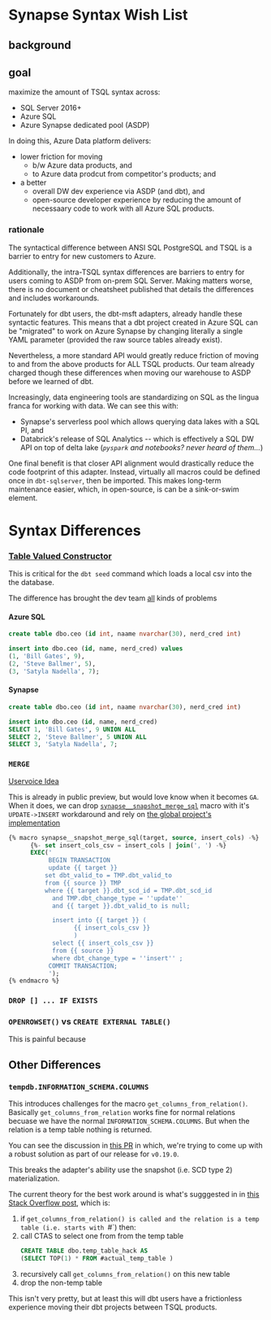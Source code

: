 # Synapse Syntax Wish List

## background

## goal
maximize the amount of TSQL syntax across:
  - SQL Server 2016+
  - Azure SQL
  - Azure Synapse dedicated pool (ASDP)

In doing this, Azure Data platform delivers:
- lower friction for moving
  - b/w Azure data products, and
  - to Azure data prodcut from competitor's products; and
- a better
  - overall DW dev experience via ASDP (and dbt), and
  - open-source developer experience by reducing the amount of necessaary code to work with all Azure SQL products.

### rationale

The syntactical difference between ANSI SQL PostgreSQL and TSQL is a barrier to entry for new customers to Azure.

Additionally, the intra-TSQL syntax differences are barriers to entry for users coming to ASDP from on-prem SQL Server. Making matters worse, there is no document or cheatsheet published that details the differences and includes workarounds.

Fortunately for dbt users, the dbt-msft adapters, already handle these syntactic features. This means that a dbt project created in Azure SQL can be "migrated" to work on Azure Synapse by changing literally a single YAML parameter (provided the raw source tables already exist).

Nevertheless, a more standard API would greatly reduce friction of moving to and from the above products for ALL TSQL products. Our team already charged though these differences when moving our warehouse to ASDP before we learned of dbt.

Increasingly, data engineering tools are standardizing on SQL as the lingua franca for working with data. We can see this with:
- Synapse's serverless pool which allows querying data lakes with a SQL PI, and
- Databrick's release of SQL Analytics -- which is effectively a SQL DW API on top of delta lake (*`pyspark` and notebooks? never heard of them...*)

One final benefit is that closer API alignment would drastically reduce the code footprint of this adapter. Instead, virtually all macros could be defined once in `dbt-sqlserver`, then be imported. This makes long-term maintenance easier, which, in open-source, is can be a sink-or-swim element.

# Syntax Differences


### [Table Valued Constructor](https://docs.microsoft.com/en-us/sql/t-sql/queries/table-value-constructor-transact-sql)

This is critical for the `dbt seed` command which loads a local csv into the the database.

The difference has brought the dev team [all](https://stackoverflow.com/questions/65625384/why-does-inserting-empty-string-into-date-column-produce-1900-01-01) kinds of problems

#### Azure SQL

```sql
create table dbo.ceo (id int, naame nvarchar(30), nerd_cred int)

insert into dbo.ceo (id, name, nerd_cred) values
(1, 'Bill Gates', 9),
(2, 'Steve Ballmer', 5),
(3, 'Satyla Nadella', 7);
```

#### Synapse

```sql
create table dbo.ceo (id int, naame nvarchar(30), nerd_cred int)

insert into dbo.ceo (id, name, nerd_cred)
SELECT 1, 'Bill Gates', 9 UNION ALL
SELECT 2, 'Steve Ballmer', 5 UNION ALL
SELECT 3, 'Satyla Nadella', 7;
```

### `MERGE`

[Uservoice Idea](https://feedback.azure.com/forums/307516-azure-synapse-analytics/suggestions/13520394--in-preview-merge-statement-support)

This is already in public preview, but would love know when it becomes `GA`. When it does, we can drop [`synapse__snapshot_merge_sql`](dbt/include/synapse/macros/materializations/snapshot/snapshot_merge.sql) macro with it's `UPDATE->INSERT` workdaround and rely on [the global project's implementation](https://github.com/fishtown-analytics/dbt/blob/1060035838650a30e86989cbf2693db7720ff002/core/dbt/include/global_project/macros/materializations/snapshot/snapshot_merge.sql#L7-L25)

```sql
{% macro synapse__snapshot_merge_sql(target, source, insert_cols) -%}
      {%- set insert_cols_csv = insert_cols | join(', ') -%}
      EXEC('
           BEGIN TRANSACTION
           update {{ target }}
          set dbt_valid_to = TMP.dbt_valid_to
          from {{ source }} TMP
          where {{ target }}.dbt_scd_id = TMP.dbt_scd_id
            and TMP.dbt_change_type = ''update''
            and {{ target }}.dbt_valid_to is null;

            insert into {{ target }} (
                  {{ insert_cols_csv }}
                  )
            select {{ insert_cols_csv }}
            from {{ source }} 
            where dbt_change_type = ''insert'' ; 
           COMMIT TRANSACTION;
           ');
{% endmacro %}
```

### `DROP [] ... IF EXISTS`


### `OPENROWSET()` vs `CREATE EXTERNAL TABLE()`

This is painful because


## Other Differences

### `tempdb.INFORMATION_SCHEMA.COLUMNS`

This introduces challenges for the macro `get_columns_from_relation()`. Basically `get_columns_from_relation` works fine for normal relations becuase we have the normal `INFORMATION_SCHEMA.COLUMNS`. But when the relation is a temp table nothing is returned. 

You can see the discussion in [this PR](https://github.com/dbt-msft/dbt-synapse/pull/40#issuecomment-763502389) in which, we're trying to come up with a robust solution as part of our release for `v0.19.0`.

This breaks the adapter's ability use the snapshot (i.e. SCD type 2) materialization.

The current theory for the best work around is what's sugggested in in [this Stack Overflow post](https://stackoverflow.com/questions/63800841/get-column-names-of-temp-table-in-azure-synapse-dw), which is:
1. if `get_columns_from_relation() is called and the relation is a temp table (i.e. starts with `#`) then:
2. call CTAS to select one from from the temp table
    ```sql
    CREATE TABLE dbo.temp_table_hack AS
    (SELECT TOP(1) * FROM #actual_temp_table )
    ```
3. recursively call `get_columns_from_relation()` on this new table
4. drop the non-temp table

This isn't very pretty, but at least this will dbt users have a frictionless experience moving their dbt projects between TSQL products.

